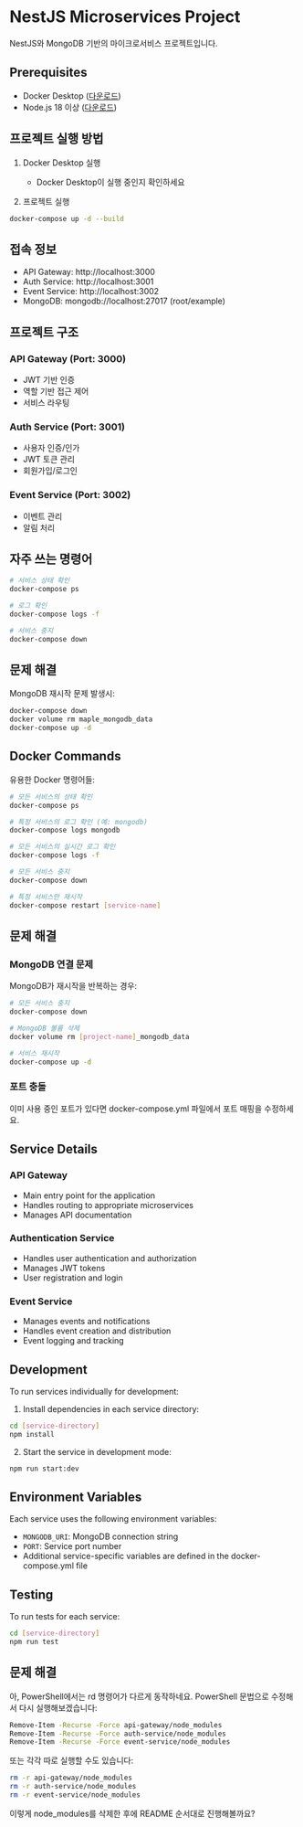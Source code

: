 # NestJS Microservices Project

NestJS와 MongoDB 기반의 마이크로서비스 프로젝트입니다.

## Prerequisites

- Docker Desktop ([다운로드](https://www.docker.com/products/docker-desktop))
- Node.js 18 이상 ([다운로드](https://nodejs.org/))

## 프로젝트 실행 방법

1. Docker Desktop 실행
   - Docker Desktop이 실행 중인지 확인하세요

2. 프로젝트 실행
```bash
docker-compose up -d --build
```

## 접속 정보

- API Gateway: http://localhost:3000
- Auth Service: http://localhost:3001
- Event Service: http://localhost:3002
- MongoDB: mongodb://localhost:27017 (root/example)

## 프로젝트 구조

### API Gateway (Port: 3000)
- JWT 기반 인증
- 역할 기반 접근 제어
- 서비스 라우팅

### Auth Service (Port: 3001)
- 사용자 인증/인가
- JWT 토큰 관리
- 회원가입/로그인

### Event Service (Port: 3002)
- 이벤트 관리
- 알림 처리

## 자주 쓰는 명령어

```bash
# 서비스 상태 확인
docker-compose ps

# 로그 확인
docker-compose logs -f

# 서비스 중지
docker-compose down
```

## 문제 해결

MongoDB 재시작 문제 발생시:
```bash
docker-compose down
docker volume rm maple_mongodb_data
docker-compose up -d
```

## Docker Commands

유용한 Docker 명령어들:

```bash
# 모든 서비스의 상태 확인
docker-compose ps

# 특정 서비스의 로그 확인 (예: mongodb)
docker-compose logs mongodb

# 모든 서비스의 실시간 로그 확인
docker-compose logs -f

# 모든 서비스 중지
docker-compose down

# 특정 서비스만 재시작
docker-compose restart [service-name]
```

## 문제 해결

### MongoDB 연결 문제
MongoDB가 재시작을 반복하는 경우:
```bash
# 모든 서비스 중지
docker-compose down

# MongoDB 볼륨 삭제
docker volume rm [project-name]_mongodb_data

# 서비스 재시작
docker-compose up -d
```

### 포트 충돌
이미 사용 중인 포트가 있다면 docker-compose.yml 파일에서 포트 매핑을 수정하세요.

## Service Details

### API Gateway
- Main entry point for the application
- Handles routing to appropriate microservices
- Manages API documentation

### Authentication Service
- Handles user authentication and authorization
- Manages JWT tokens
- User registration and login

### Event Service
- Manages events and notifications
- Handles event creation and distribution
- Event logging and tracking

## Development

To run services individually for development:

1. Install dependencies in each service directory:
```bash
cd [service-directory]
npm install
```

2. Start the service in development mode:
```bash
npm run start:dev
```

## Environment Variables

Each service uses the following environment variables:

- `MONGODB_URI`: MongoDB connection string
- `PORT`: Service port number
- Additional service-specific variables are defined in the docker-compose.yml file

## Testing

To run tests for each service:

```bash
cd [service-directory]
npm run test
```

## 문제 해결

아, PowerShell에서는 rd 명령어가 다르게 동작하네요. PowerShell 문법으로 수정해서 다시 실행해보겠습니다:

```bash
Remove-Item -Recurse -Force api-gateway/node_modules
Remove-Item -Recurse -Force auth-service/node_modules
Remove-Item -Recurse -Force event-service/node_modules
```

또는 각각 따로 실행할 수도 있습니다:

```bash
rm -r api-gateway/node_modules
rm -r auth-service/node_modules
rm -r event-service/node_modules
```

이렇게 node_modules를 삭제한 후에 README 순서대로 진행해볼까요? 
``` 